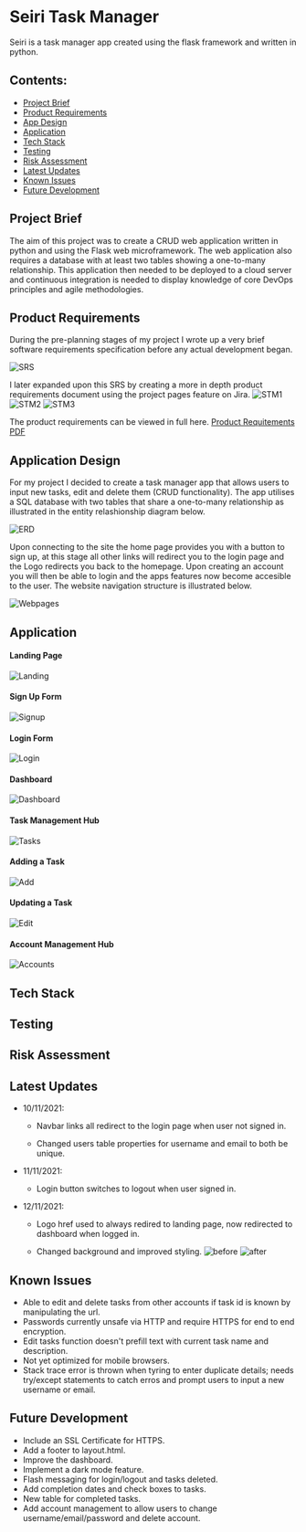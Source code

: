 # Seiri Task Manager

Seiri is a task manager app created using the flask framework and written in python.

## Contents:

- [Project Brief](#Project-Brief)
- [Product Requirements](#Product-Requirements)
- [App Design](#Appl-Design)
- [Application](#Application)
- [Tech Stack](#Tech-Stack)
- [Testing](#Testing)
- [Risk Assessment](#Risk-Assessment)
- [Latest Updates](#Updates)
- [Known Issues](#Known-Issues)
- [Future Development](#Future-Development)

## Project Brief

The aim of this project was to create a CRUD web application written in python and using the Flask web microframework. The web application also requires a database with at least two tables showing a one-to-many relationship. This application then needed to be deployed to a cloud server and continuous integration is needed to display knowledge of core DevOps principles and agile methodologies.

## Product Requirements

During the pre-planning stages of my project I wrote up a very brief software requirements specification before any actual development began.

![SRS](https://github.com/BrxdPvrple/seiri_task_manager/blob/feature/documents/SRS%20Screenshot.png)

I later expanded upon this SRS by creating a more in depth product requirements document using the project pages feature on Jira.
![STM1](https://github.com/BrxdPvrple/seiri_task_manager/blob/feature/documents/STM-2021-11-08Productrequirements-131121-1451-1.jpg)
![STM2](https://github.com/BrxdPvrple/seiri_task_manager/blob/feature/documents/STM-2021-11-08Productrequirements-131121-1451-2.jpg)
![STM3](https://github.com/BrxdPvrple/seiri_task_manager/blob/feature/documents/STM-2021-11-08Productrequirements-131121-1451-3.jpg)

The product requirements can be viewed in full here.
[Product Requitements PDF](https://github.com/BrxdPvrple/seiri_task_manager/blob/feature/documents/STM-2021-11-08Productrequirements-131121-1451.pdf)

## Application Design

For my project I decided to create a task manager app that allows users to input new tasks, edit and delete them (CRUD functionality). The app utilises a SQL database with two tables that share a one-to-many relationship as illustrated in the entity relashionship diagram below.

![ERD](https://github.com/BrxdPvrple/seiri_task_manager/blob/feature/documents/Entity%20Relationship%20Diagram.png)

Upon connecting to the site the home page provides you with a button to sign up, at this stage all other links will redirect you to the login page and the Logo redirects you back to the homepage. Upon creating an account you will then be able to login and the apps features now become accesible to the user. The website navigation structure is illustrated below.

![Webpages](https://github.com/BrxdPvrple/seiri_task_manager/blob/feature/documents/Webpage%20Flow%20Chart.png)

## Application

#### Landing Page

![Landing]()

#### Sign Up Form

![Signup]()

#### Login Form

![Login]()

#### Dashboard

![Dashboard]()

#### Task Management Hub

![Tasks]()

#### Adding a Task

![Add]()

#### Updating a Task

![Edit]()

#### Account Management Hub

![Accounts]()

## Tech Stack

## Testing

## Risk Assessment

## Latest Updates

- 10/11/2021:

  - Navbar links all redirect to the login page when user not signed in.

  - Changed users table properties for username and email to both be unique.

- 11/11/2021:

  - Login button switches to logout when user signed in.

- 12/11/2021:

  - Logo href used to always redired to landing page, now redirected to dashboard when logged in.

  - Changed background and improved styling.
    ![before](https://github.com/BrxdPvrple/seiri_task_manager/blob/main/documents/Task%20Management%20Hub.png)
    ![after](https://github.com/BrxdPvrple/seiri_task_manager/blob/main/documents/Tasks_Final.png)

## Known Issues

- Able to edit and delete tasks from other accounts if task id is known by manipulating the url.
- Passwords currently unsafe via HTTP and require HTTPS for end to end encryption.
- Edit tasks function doesn't prefill text with current task name and description.
- Not yet optimized for mobile browsers.
- Stack trace error is thrown when tyring to enter duplicate details; needs try/except statements to catch erros and prompt users to input a new username or email.

## Future Development

- Include an SSL Certificate for HTTPS.
- Add a footer to layout.html.
- Improve the dashboard.
- Implement a dark mode feature.
- Flash messaging for login/logout and tasks deleted.
- Add completion dates and check boxes to tasks.
- New table for completed tasks.
- Add account management to allow users to change username/email/password and delete account.
